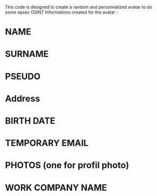 

This code is designed to create a random and personnalized avatar to do some opsec OSINT
Informations created for the avatar : 

# NAME 
# SURNAME
# PSEUDO
# Address
# BIRTH DATE
# TEMPORARY EMAIL
# PHOTOS (one for profil photo)
# WORK COMPANY NAME
